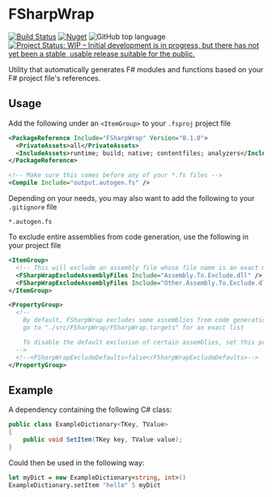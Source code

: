 # FSharpWrap
[![Build Status](https://github.com/davnavr/FSharpWrap/workflows/Build/badge.svg)](https://github.com/davnavr/FSharpWrap/actions?query=workflow%3ABuild)
[![Nuget](https://img.shields.io/nuget/v/FSharpWrap)](https://www.nuget.org/packages/FSharpWrap/)
![GitHub top language](https://img.shields.io/github/languages/top/davnavr/fsharpwrap)
[![Project Status: WIP – Initial development is in progress, but there has not yet been a stable, usable release suitable for the public.](https://www.repostatus.org/badges/latest/wip.svg)](https://www.repostatus.org/#wip)

Utility that automatically generates F# modules and functions based on your F# project file's references.

## Usage
Add the following under an `<ItemGroup>` to your `.fsproj` project file

```xml
<PackageReference Include="FSharpWrap" Version="0.1.0">
  <PrivateAssets>all</PrivateAssets>
  <IncludeAssets>runtime; build; native; contentfiles; analyzers</IncludeAssets>
</PackageReference>

<!-- Make sure this comes before any of your *.fs files -->
<Compile Include="output.autogen.fs" />
```

Depending on your needs, you may also want to add the following to your `.gitignore` file

```text
*.autogen.fs
```

To exclude entire assemblies from code generation, use the following in your project file

```xml
<ItemGroup>
  <!-- This will exclude an assembly file whose file name is an exact match -->
  <FSharpWrapExcludeAssemblyFiles Include="Assembly.To.Exclude.dll" />
  <FSharpWrapExcludeAssemblyFiles Include="Other.Assembly.To.Exclude.dll" />
</ItemGroup>

<PropertyGroup>
  <!--
    By default, FSharpWrap excludes some assemblies from code generation,
    go to "./src/FSharpWrap/FSharpWrap.targets" for an exact list

    To disable the default exclusion of certain assemblies, set this property to false
  -->
  <!--<FSharpWrapExcludeDefaults>false</FSharpWrapExcludeDefaults>-->
</PropertyGroup>
```

## Example
A dependency containing the following C# class:

```cs
public class ExampleDictionary<TKey, TValue>
{
    public void SetItem(TKey key, TValue value);
}
```

Could then be used in the following way:
```fs
let myDict = new ExampleDictionary<string, int>()
ExampleDictionary.setItem "hello" 5 myDict
```
